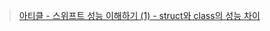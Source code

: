 > [아티클 - 스위프트 성능 이해하기 (1) - struct와 class의 성능 차이](https://corykim0829.github.io//swift/Understanding-Swift-Performance/#)

